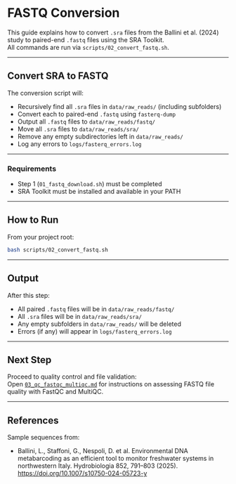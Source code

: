 # FASTQ Conversion

This guide explains how to convert `.sra` files from the Ballini et al. (2024) study to paired-end `.fastq` files using the SRA Toolkit.   
All commands are run via `scripts/02_convert_fastq.sh`.

---

## Convert SRA to FASTQ

The conversion script will:
- Recursively find all `.sra` files in `data/raw_reads/` (including subfolders)
- Convert each to paired-end `.fastq` using `fasterq-dump`
- Output all `.fastq` files to `data/raw_reads/fastq/`
- Move all `.sra` files to `data/raw_reads/sra/`
- Remove any empty subdirectories left in `data/raw_reads/`
- Log any errors to `logs/fasterq_errors.log`

---

### Requirements

- Step 1 (`01_fastq_download.sh`) must be completed
- SRA Toolkit must be installed and available in your PATH

---

## How to Run

From your project root:

```bash
bash scripts/02_convert_fastq.sh
```

---

## Output

After this step:
- All paired `.fastq` files will be in `data/raw_reads/fastq/`
- All `.sra` files will be in `data/raw_reads/sra/`
- Any empty subfolders in `data/raw_reads/` will be deleted
- Errors (if any) will appear in `logs/fasterq_errors.log`

---

## Next Step

Proceed to quality control and file validation:  
Open [`03_qc_fastqc_multiqc.md`](03_qc_fastqc_multiqc.md) for instructions on assessing FASTQ file quality with FastQC and MultiQC.

---

## References

Sample sequences from:
- Ballini, L., Staffoni, G., Nespoli, D. et al. Environmental DNA metabarcoding as an efficient tool to monitor freshwater systems in northwestern Italy. Hydrobiologia 852, 791–803 (2025). https://doi.org/10.1007/s10750-024-05723-y